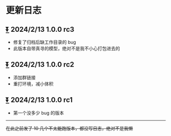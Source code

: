 # 更新日志

## [⏬](https://www.123pan.com/s/BEzKjv-l9qqv.html) 2024/2/13 1.0.0 rc3
 - 修复了归档后缺工作目录的 bug
 - 此版本自带真寻的模型，绝对不是我不小心打包进去的

## [⏬](https://www.123pan.com/s/BEzKjv-89qqv.html) 2024/2/13 1.0.0 rc2
 - 添加群链接
 - 重打环境，减小体积

## [⏬](https://www.123pan.com/s/BEzKjv-W9qqv.html) 2024/2/13 1.0.0 rc1 
 - 第一个没多少 bug 的版本

---

~~在此之前发了 10 几个不太能跑版本，都没写日志，绝对不是我懒~~